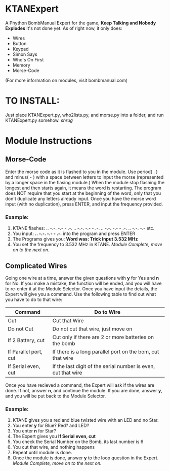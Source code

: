 # KTANExpert
A Phython BombManual Expert for the game, **Keep Talking and Nobody Explodes**
It's not done yet. As of right now, it only does:
* Wires
* Button
* Keypad
* Simon Says
* Who's On First
* Memory
* Morse-Code

(For more information on modules, visit bombmanual.com)

# TO INSTALL:
Just place KTANExpert.py, who2lists.py, and morse.py into a folder, and run KTANExpert.py somehow.
*shrug*


# Module Instructions
## Morse-Code
Enter the morse code as it is flashed to you in the module. 
Use period( . ) and minus( - ) with a space between letters to input the morse (represented by a longer space in the flasing module.)
When the module stop flashing the longest and then starts again, it means the word is restarting. 
The program does NOT require that you start at the beginning of the word, only that you don't duplicate any letters already input.
Once you have the morse word input (with no duplication), press ENTER, and input the frequency provided.

### Example:
1. KTANE flashes: .. -.-. -.-   - .-. .. -.-. -.-   - .-. .. -.-. -.-   - .-. .. -.-. -.-   etc.
2. You input: **.. -.-. -.- - .-.** into the program and press ENTER
3. The Programs gives you: **Word was: Trick    Input 3.532 MHz**
4. You set the frequency to 3.532 MHz in KTANE. *Module Complete, move on to the next on.* 

## Complicated Wires
Going one wire at a time, answer the given questions with **y** for Yes and **n** for No. If you make a mistake, the function will be ended, and you will have to re-enter it at the Module Selector.
Once you have input the details, the Expert will give you a command. Use the following table to find out what you have to do to that wire:

| Command | Do to Wire |
| ------- | ---------- |
| Cut     | Cut that Wire |
| Do not Cut | Do not cut that wire, just move on |
| If 2 Battery, cut | Cut only if there are 2 or more batteries on the bomb |
| If Parallel port, cut | If there is a long parallel port on the bom, cut that wire |
| If Serial even, cut | If the last digit of the serial number is even, cut that wire |

Once you have recieved a command, the Expert will ask if the wires are done. If not, answer **n**, and continue the module. If you are done, answer **y**, and you will be put back to the Module Selector. 

### Example:
1. KTANE gives you a red and blue twisted wire with an LED and no Star.
2. You enter **y** for Blue? Red? and LED?
3. You enter **n** for Star?
4. The Expert gives you **If Serial even, cut**
5. You check the Serial Number on the Bomb, its last number is 6
6. You cut that wire, and nothing happens
7. Repeat until module is done. 
8. Once the module is done, answer **y** to the loop question in the Expert. *Module Complete, move on to the next on.* 

